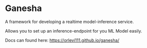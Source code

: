 # Ganesha
A framework for developing a realtime model-inference service.

Allows you to set up an inference-endpoint for you ML Model easily.

Docs can found here:
https://orlevi111.github.io/ganesha/
